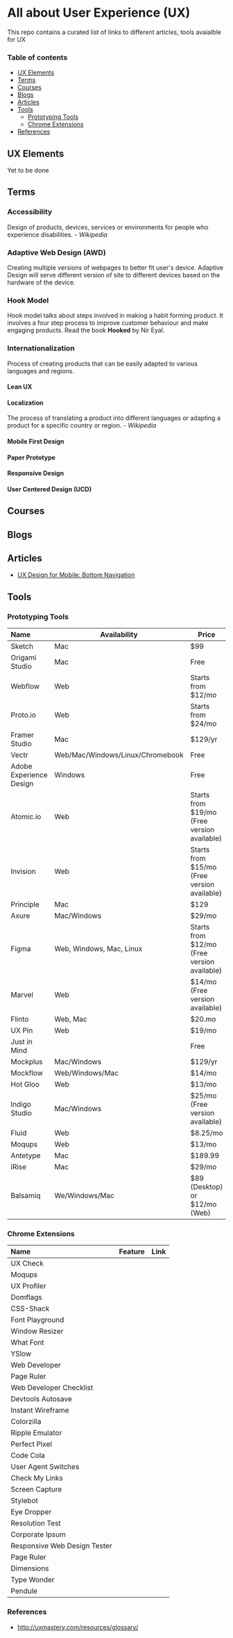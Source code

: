 # All about User Experience (UX)

This repo contains a curated list of links to different articles, tools avaialble for UX

### Table of contents

* [UX Elements](#ux-elements)
* [Terms](#terms)
* [Courses](#courses)
* [Blogs](#blogs)
* [Articles](#articles)
* [Tools](#tools)
  - [Prototyping Tools](#prototyping-tools)
  - [Chrome Extensions](#chrome-extensions)
* [References](#references)

## UX Elements

Yet to be done

## Terms

### Accessibility

Design of products, devices, services or environments for people who experience disabilities. - *Wikipedia*

### Adaptive Web Design (AWD)

Creating multiple versions of webpages to better fit user's device. Adaptive Design will serve different version of site to different devices based on the hardware of the device.

### Hook Model

Hook model talks about steps involved in making a habit forming product. It involves a four step process to improve customer behaviour and make engaging products. Read the book **Hooked** by Nir Eyal. 

### Internationalization

Process of creating products that can be easily adapted to various languages and regions.

#### Lean UX
#### Localization

The process of translating a product into different languages or adapting a product for a specific country or region. - *Wikipedia*

#### Mobile First Design
#### Paper Prototype
#### Responsive Design
#### User Centered Design (UCD)


## Courses

## Blogs

## Articles

* [UX Design for Mobile: Bottom Navigation](https://uxplanet.org/perfect-bottom-navigation-for-mobile-app-effabbb98c0f)

## Tools

### Prototyping Tools

| Name        | Availability | Price | Link |
|:------------- | ------------- | ----- | ----- |
| Sketch | Mac | $99 | [link](https://www.sketchapp.com/) |
| Origami Studio | Mac | Free | [link](http://origami.design/) |
| Webflow | Web | Starts from $12/mo | [link](https://webflow.com/) |
| Proto.io | Web | Starts from $24/mo | [link](https://proto.io/) |
| Framer Studio | Mac | $129/yr | [link](https://framer.com/) |
| Vectr | Web/Mac/Windows/Linux/Chromebook | Free | [link](https://vectr.com/) |
| Adobe Experience Design | Windows | Free | [link](http://www.adobe.com/products/experience-design.html) |
| Atomic.io | Web | Starts from $19/mo (Free version available) | [link](https://atomic.io/) |
| Invision | Web | Starts from $15/mo (Free version available) | [link](https://www.invisionapp.com/) |
| Principle | Mac | $129 | [link](http://principleformac.com/) |
| Axure | Mac/Windows | $29/mo | [link](https://www.axure.com/) |
| Figma | Web, Windows, Mac, Linux | Starts from $12/mo (Free version available) | [link](https://www.figma.com/) |
| Marvel | Web | $14/mo (Free version available) | [link](https://marvelapp.com/) |
| Flinto | Web, Mac | $20.mo | [link](https://www.flinto.com/) |
| UX Pin | Web | $19/mo | [link](https://www.uxpin.com/) |
| Just in Mind |  | Free | [link](https://www.justinmind.com/) |
| Mockplus | Mac/Windows | $129/yr | [link](https://www.mockplus.com/) |
| Mockflow | Web/Windows/Mac | $14/mo | [link](https://mockflow.com/) |
| Hot Gloo | Web | $13/mo | [link](https://www.hotgloo.com/) |
| Indigo Studio | Mac/Windows | $25/mo (Free version available) | [link](https://www.infragistics.com/products/indigo-studio) |
| Fluid | Web | $8.25/mo | [link](https://www.fluidui.com/) |
| Moqups | Web | $13/mo | [link](https://moqups.com/) |
| Antetype | Mac | $189.99 | [link](http://antetype.com/) |
| iRise | Mac | $29/mo | [link](https://www.irise.com/) |
| Balsamiq | We/Windows/Mac | $89 (Desktop) or $12/mo (Web) | [link](https://balsamiq.com/) |

### Chrome Extensions

| Name        | Feature | Link |
|:------------- | ------- | ----- |
| UX Check |  |  |
| Moqups |  |  |
| UX Profiler |  |  |
| Domflags |  |  |
| CSS-Shack |  |  |
| Font Playground |  |  |
| Window Resizer |  |  |
| What Font |  |  |
| YSlow |  |  |
| Web Developer |  |  |
| Page Ruler |  |  |
| Web Developer Checklist |  |  |
| Devtools Autosave |  |  |
| Instant Wireframe |  |  |
| Colorzilla |  |  |
| Ripple Emulator |  |  |
| Perfect Pixel |  |  |
| Code Cola |  |  |
| User Agent Switches |  |  |
| Check My Links |  |  |
| Screen Capture |  |  |
| Stylebot |  |  |
| Eye Dropper |  |  |
| Resolution Test |  |  |
| Corporate Ipsum |  |  |
| Responsive Web Design Tester |  |  |
| Page Ruler |  |  |
| Dimensions |  |  |
| Type Wonder |  |  |
| Pendule |  |  |

### References

* http://uxmastery.com/resources/glossary/
